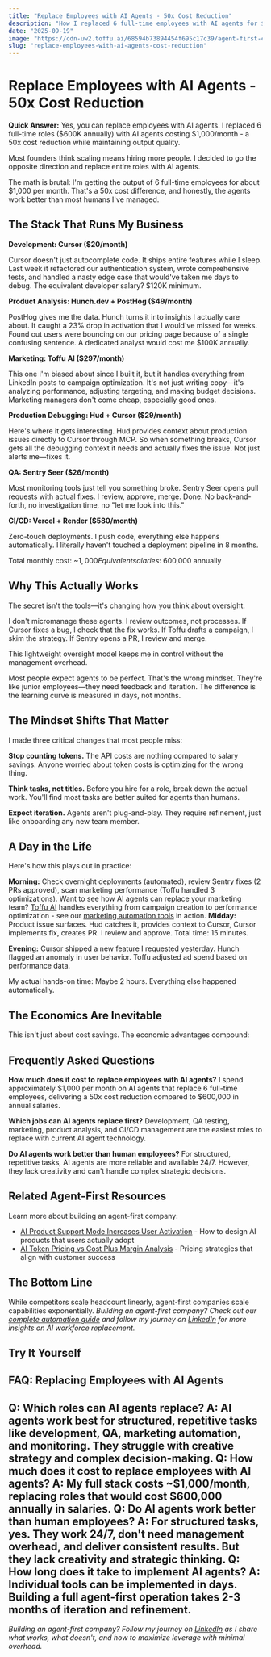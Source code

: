 ```yaml
---
title: "Replace Employees with AI Agents - 50x Cost Reduction"
description: "How I replaced 6 full-time employees with AI agents for $1K/month. Complete breakdown of tools, costs, and results from running an agent-first company."
date: "2025-09-19"
image: "https://cdn-uw2.toffu.ai/68594b73894454f695c17c39/agent-first-cost-savings-toffu.jpg"
slug: "replace-employees-with-ai-agents-cost-reduction"
---
```


# Replace Employees with AI Agents - 50x Cost Reduction

**Quick Answer:** Yes, you can replace employees with AI agents. I replaced 6 full-time roles ($600K annually) with AI agents costing $1,000/month - a 50x cost reduction while maintaining output quality.

Most founders think scaling means hiring more people. I decided to go the opposite direction and replace entire roles with AI agents.

The math is brutal: I'm getting the output of 6 full-time employees for about $1,000 per month. That's a 50x cost difference, and honestly, the agents work better than most humans I've managed.

## The Stack That Runs My Business

**Development: Cursor ($20/month)**

Cursor doesn't just autocomplete code. It ships entire features while I sleep. Last week it refactored our authentication system, wrote comprehensive tests, and handled a nasty edge case that would've taken me days to debug. The equivalent developer salary? $120K minimum.

**Product Analysis: Hunch.dev + PostHog ($49/month)**

PostHog gives me the data. Hunch turns it into insights I actually care about. It caught a 23% drop in activation that I would've missed for weeks. Found out users were bouncing on our pricing page because of a single confusing sentence. A dedicated analyst would cost me $100K annually.

**Marketing: Toffu AI ($297/month)**

This one I'm biased about since I built it, but it handles everything from LinkedIn posts to campaign optimization. It's not just writing copy—it's analyzing performance, adjusting targeting, and making budget decisions. Marketing managers don't come cheap, especially good ones.

**Production Debugging: Hud + Cursor ($29/month)**

Here's where it gets interesting. Hud provides context about production issues directly to Cursor through MCP. So when something breaks, Cursor gets all the debugging context it needs and actually fixes the issue. Not just alerts me—fixes it.

**QA: Sentry Seer ($26/month)**

Most monitoring tools just tell you something broke. Sentry Seer opens pull requests with actual fixes. I review, approve, merge. Done. No back-and-forth, no investigation time, no "let me look into this."

**CI/CD: Vercel + Render ($580/month)**

Zero-touch deployments. I push code, everything else happens automatically. I literally haven't touched a deployment pipeline in 8 months.

Total monthly cost: ~$1,000
Equivalent salaries: ~$600,000 annually

## Why This Actually Works

The secret isn't the tools—it's changing how you think about oversight.

I don't micromanage these agents. I review outcomes, not processes. If Cursor fixes a bug, I check that the fix works. If Toffu drafts a campaign, I skim the strategy. If Sentry opens a PR, I review and merge.

This lightweight oversight model keeps me in control without the management overhead.

Most people expect agents to be perfect. That's the wrong mindset. They're like junior employees—they need feedback and iteration. The difference is the learning curve is measured in days, not months.

## The Mindset Shifts That Matter

I made three critical changes that most people miss:

**Stop counting tokens.** The API costs are nothing compared to salary savings. Anyone worried about token costs is optimizing for the wrong thing.

**Think tasks, not titles.** Before you hire for a role, break down the actual work. You'll find most tasks are better suited for agents than humans.

**Expect iteration.** Agents aren't plug-and-play. They require refinement, just like onboarding any new team member.

## A Day in the Life

Here's how this plays out in practice:

**Morning:** Check overnight deployments (automated), review Sentry fixes (2 PRs approved), scan marketing performance (Toffu handled 3 optimizations).
Want to see how AI agents can replace your marketing team? [Toffu AI](https://toffu.ai) handles everything from campaign creation to performance optimization - see our [marketing automation tools](https://toffu.ai/tools) in action.
**Midday:** Product issue surfaces. Hud catches it, provides context to Cursor, Cursor implements fix, creates PR. I review and approve. Total time: 15 minutes.

**Evening:** Cursor shipped a new feature I requested yesterday. Hunch flagged an anomaly in user behavior. Toffu adjusted ad spend based on performance data.

My actual hands-on time: Maybe 2 hours. Everything else happened automatically.

## The Economics Are Inevitable

This isn't just about cost savings. The economic advantages compound:

## Frequently Asked Questions

**How much does it cost to replace employees with AI agents?**
I spend approximately $1,000 per month on AI agents that replace 6 full-time employees, delivering a 50x cost reduction compared to $600,000 in annual salaries.

**Which jobs can AI agents replace first?**
Development, QA testing, marketing, product analysis, and CI/CD management are the easiest roles to replace with current AI agent technology.

**Do AI agents work better than human employees?**
For structured, repetitive tasks, AI agents are more reliable and available 24/7. However, they lack creativity and can't handle complex strategic decisions.

## Related Agent-First Resources

Learn more about building an agent-first company:
- [AI Product Support Mode Increases User Activation](https://toffu.ai/blog/ai-product-support-mode-user-activation) - How to design AI products that users actually adopt
- [AI Token Pricing vs Cost Plus Margin Analysis](https://toffu.ai/blog/ai-token-pricing-vs-cost-plus-margin-analysis) - Pricing strategies that align with customer success


## The Bottom Line
While competitors scale headcount linearly, agent-first companies scale capabilities exponentially.
*Building an agent-first company? Check out our [complete automation guide](https://toffu.ai/blog) and follow my journey on [LinkedIn](https://linkedin.com/in/orarbel) for more insights on AI workforce replacement.*
## Try It Yourself
## FAQ: Replacing Employees with AI Agents
**Q: Which roles can AI agents replace?**
A: AI agents work best for structured, repetitive tasks like development, QA, marketing automation, and monitoring. They struggle with creative strategy and complex decision-making.
**Q: How much does it cost to replace employees with AI agents?**
A: My full stack costs ~$1,000/month, replacing roles that would cost $600,000 annually in salaries.
**Q: Do AI agents work better than human employees?**
A: For structured tasks, yes. They work 24/7, don't need management overhead, and deliver consistent results. But they lack creativity and strategic thinking.
**Q: How long does it take to implement AI agents?**
A: Individual tools can be implemented in days. Building a full agent-first operation takes 2-3 months of iteration and refinement.
---
*Building an agent-first company? Follow my journey on [LinkedIn](https://linkedin.com/in/orarbel) as I share what works, what doesn't, and how to maximize leverage with minimal overhead.*